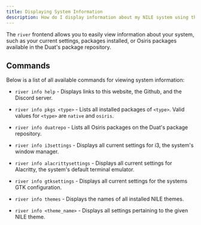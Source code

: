 ```yaml
---
title: Displaying System Information
description: How do I display information about my NILE system using the river frontend?
---
```


The `river` frontend allows you to easily view information about your system, such as your current settings, packages installed, or Osiris packages available in the Duat's package repository.


## Commands

Below is a list of all available commands for viewing system information:

- `river info help` - Displays links to this website, the Github, and the Discord server.

- `river info pkgs <type>` - Lists all installed packages of `<type>`. Valid values for `<type>` are `native` and `osiris`. 

- `river info duatrepo` - Lists all Osiris packages on the Duat's package repository.

- `river info i3settings` - Displays all current settings for i3, the system's window manager.

- `river info alacrittysettings` - Displays all current settings for Alacritty, the system's default terminal emulator.

- `river info gtksettings` - Displays all current settings for the systems GTK configuration.

- `river info themes` - Displays the names of all installed NILE themes.

- `river info <theme_name>` - Displays all settings pertaining to the given NILE theme.

